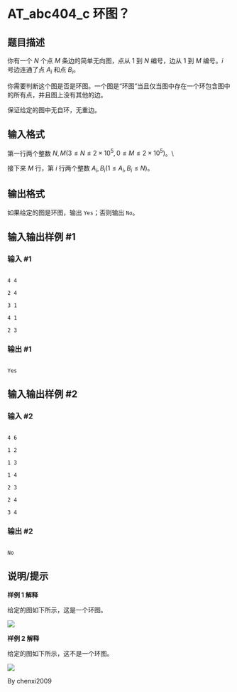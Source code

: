 # AT_abc404_c 环图？

## 题目描述

你有一个 $N$ 个点 $M$ 条边的简单无向图，点从 $1$ 到 $N$ 编号，边从 $1$ 到 $M$ 编号。$i$ 号边连通了点 $A_i$ 和点 $B_i$。

你需要判断这个图是否是环图。一个图是“环图”当且仅当图中存在一个环包含图中的所有点，并且图上没有其他的边。

保证给定的图中无自环，无重边。

## 输入格式

第一行两个整数 $N,M(3\le N\le 2\times 10^5,0\le M\le 2\times 10^5)$。\
接下来 $M$ 行，第 $i$ 行两个整数 $A_i,B_i(1\le A_i,B_i\le N)$。

## 输出格式

如果给定的图是环图，输出 `Yes`；否则输出 `No`。

## 输入输出样例 #1

### 输入 #1

```
4 4
2 4
3 1
4 1
2 3
```

### 输出 #1

```
Yes
```

## 输入输出样例 #2

### 输入 #2

```
4 6
1 2
1 3
1 4
2 3
2 4
3 4
```

### 输出 #2

```
No
```

## 说明/提示

**样例 1 解释**

给定的图如下所示，这是一个环图。

![](https://img.atcoder.jp/abc404/92ea02f287069bfd5e2142ffcafa0e3e.png)



**样例 2 解释**

给定的图如下所示，这不是一个环图。

![](https://img.atcoder.jp/abc404/a428538cd729b649a952c46a67afd8d7.png)

By chenxi2009